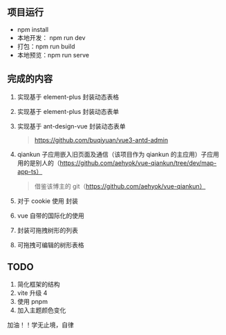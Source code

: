 ## 项目运行

- npm install
- 本地开发： npm run dev
- 打包：npm run build
- 本地预览：npm run serve

## 完成的内容

1. 实现基于 element-plus 封装动态表格
2. 实现基于 element-plus 封装动态表单
3. 实现基于 ant-design-vue 封装动态表单

   > https://github.com/buqiyuan/vue3-antd-admin

4. qiankun 子应用嵌入旧页面及通信（该项目作为 qiankun 的主应用）子应用用的是别人的（https://github.com/aehyok/vue-qiankun/tree/dev/map-app-ts）

   > 借鉴该博主的 git（https://github.com/aehyok/vue-qiankun）

5. 对于 cookie 使用 封装
6. vue 自带的国际化的使用
7. 封装可拖拽树形的列表
8. 可拖拽可编辑的树形表格

## TODO

1. 简化框架的结构
2. vite 升级 4
3. 使用 pnpm
4. 加入主题颜色变化

加油！！学无止境，自律
